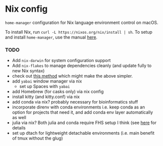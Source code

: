 # Nix config

`home-manager` configuration for Nix language environment control on macOS. 

To install Nix, run `curl -L https://nixos.org/nix/install | sh`.
To setup and install `home-manager`, use the manual [here](https://rycee.gitlab.io/home-manager/). 

### TODO
- Add `nix-darwin` for system configuration support
- Add `nix-flakes` to manage dependencies cleanly (and update fully to new Nix syntax)
- check out [this method](https://github.com/vic/mk-darwin-system//) which might make the above simpler.
- add `yabai` window manager via nix
    - set up Spaces with `yabai`
- add Homebrew (for casks only) via nix config
- install kitty (and kitty.conf) via nix
- add conda via nix? probably necessary for bioinformatics stuff
- incorporate direnv with conda environments i.e. keep conda as an option for projects that need it, and add conda env layer automatically as well
- julia via nix? Both julia and conda require FHS setup I think (see [here](https://github.com/olynch/scientific-fhs) for details
- set up dtach for lightweight detachable environments (i.e. main benefit of tmux without the glug)

